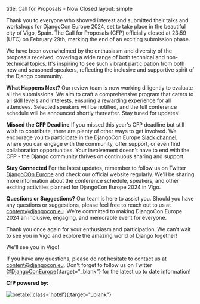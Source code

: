 title: Call for Proposals - Now Closed
layout: simple

Thank you to everyone who showed interest and submitted their talks and workshops for DjangoCon Europe 2024, set to take place in the beautiful city of Vigo, Spain. The Call for Proposals (CFP) officially closed at 23:59 (UTC) on February 29th, marking the end of an exciting submission phase.

We have been overwhelmed by the enthusiasm and diversity of the proposals received, covering a wide range of both technical and non-technical topics. It's inspiring to see such vibrant participation from both new and seasoned speakers, reflecting the inclusive and supportive spirit of the Django community.

**What Happens Next?**
Our review team is now working diligently to evaluate all the submissions. We aim to craft a comprehensive program that caters to all skill levels and interests, ensuring a rewarding experience for all attendees. Selected speakers will be notified, and the full conference schedule will be announced shortly thereafter. Stay tuned for updates!

**Missed the CFP Deadline**
If you missed this year's CFP deadline but still wish to contribute, there are plenty of other ways to get involved. We encourage you to participate in the DjangoCon Europe [Slack channel](https://djangoconeurope.slack.com/), where you can engage with the community, offer support, or even find collaboration opportunities. Your involvement doesn't have to end with the CFP - the Django community thrives on continuous sharing and support.

**Stay Connected**
For the latest updates, remember to follow us on Twitter [DjangoCOn Europe](https://twitter.com/DjangoConEurope) and check our official website regularly. We'll be sharing more information about the conference schedule, speakers, and other exciting activities planned for DjangoCon Europe 2024 in Vigo.

**Questions or Suggestions?**
Our team is here to assist you. Should you have any questions or suggestions, please feel free to reach out to us at content@djangocon.eu. We're committed to making DjangoCon Europe 2024 an inclusive, engaging, and memorable event for everyone.

Thank you once again for your enthusiasm and participation. We can't wait to see you in Vigo and explore the amazing world of Django together!

We'll see you in Vigo!

If you have any questions, please do not hesitate to contact us at [content@djangocon.eu](mailto:content@djangocon.eu). Don't forget to follow us on Twitter [@DjangoConEurope](https://twitter.com/djangoconeurope){:target="\_blank"} for the latest up to date information!

**CfP powered by:**

[![pretalx](/static/images/other/pretalx.svg){:class='hotel'}](https://pretalx.com/p/about/){:target="\_blank"}
